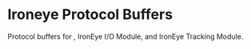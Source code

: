 Ironeye Protocol Buffers
========================

Protocol buffers for [](https://github.com/amandeepg/IronEye-Android "IronEye Mobile App"), IronEye I/O Module, and IronEye Tracking Module.
